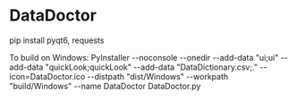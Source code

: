 # DataDoctor

pip install pyqt6, requests

To build on Windows: PyInstaller --noconsole --onedir --add-data "ui;ui" --add-data "quickLook;quickLook" --add-data "DataDictionary.csv;." --icon=DataDoctor.ico --distpath "dist/Windows" --workpath "build/Windows" --name DataDoctor DataDoctor.py